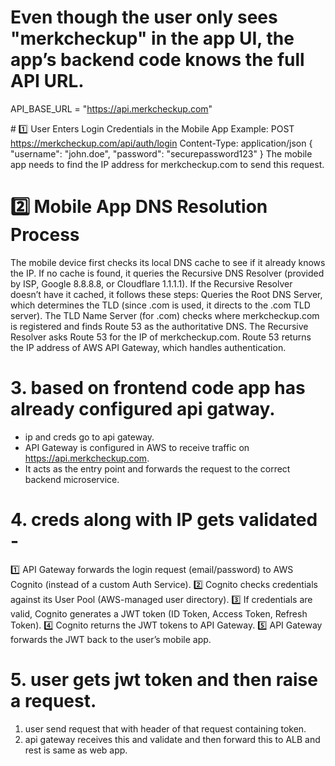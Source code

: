 # Even though the user only sees "merkcheckup" in the app UI, the app’s backend code knows the full API URL.
API_BASE_URL = "https://api.merkcheckup.com"


# 1️⃣ User Enters Login Credentials in the Mobile App
Example:
POST https://merkcheckup.com/api/auth/login
Content-Type: application/json
{
  "username": "john.doe",
  "password": "securepassword123"
}
The mobile app needs to find the IP address for merkcheckup.com to send this request.

# 2️⃣ Mobile App DNS Resolution Process
The mobile device first checks its local DNS cache to see if it already knows the IP.
If no cache is found, it queries the Recursive DNS Resolver (provided by ISP, Google 8.8.8.8, or Cloudflare 1.1.1.1).
If the Recursive Resolver doesn’t have it cached, it follows these steps:
Queries the Root DNS Server, which determines the TLD (since .com is used, it directs to the .com TLD server).
The TLD Name Server (for .com) checks where merkcheckup.com is registered and finds Route 53 as the authoritative DNS.
The Recursive Resolver asks Route 53 for the IP of merkcheckup.com.
Route 53 returns the IP address of AWS API Gateway, which handles authentication.

# 3. based on frontend code app has already configured api gatway.
- ip and creds go to api gateway.
- API Gateway is configured in AWS to receive traffic on https://api.merkcheckup.com.
- It acts as the entry point and forwards the request to the correct backend microservice.

# 4. creds along with IP gets validated - 
1️⃣ API Gateway forwards the login request (email/password) to AWS Cognito (instead of a custom Auth Service).
2️⃣ Cognito checks credentials against its User Pool (AWS-managed user directory).
3️⃣ If credentials are valid, Cognito generates a JWT token (ID Token, Access Token, Refresh Token).
4️⃣ Cognito returns the JWT tokens to API Gateway.
5️⃣ API Gateway forwards the JWT back to the user’s mobile app.

# 5. user gets jwt token and then raise a request.
1. user send request that with header of that request containing token.
2. api gateway receives this and validate and then forward this to ALB and rest is same as web app.
